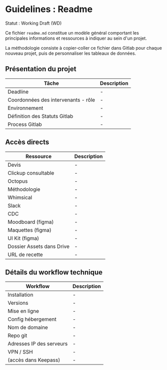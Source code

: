 # Guidelines : Readme

Statut : Working Draft (WD)

Ce fichier `readme.md` constitue un modèle général comportant les principales informations et ressources à indiquer au sein d'un projet.

La méthodologie consiste à copier-coller ce fichier dans Gitlab pour chaque nouveau projet, puis de personnaliser les tableaux de données.

## Présentation du projet

| Tâche | Description |
| --- | --- |
| Deadline  | - |
| Coordonnées des intervenants - rôle  | - |
| Environnement  | - |
| Définition des Statuts Gitlab  | - |
| Process Gitlab  | - |

## Accès directs

| Ressource | Description |
| --- | --- |
| Devis | - |
| Clickup consultable | - |
| Octopus | - |
| Méthodologie | - |
| Whimsical | - |
| Slack | - |
| CDC | - |
| Moodboard (figma) | - |
| Maquettes (figma) | - |
| UI Kit (figma) | - |
| Dossier Assets dans Drive | - |
| URL de recette | - |

## Détails du workflow technique

| Workflow | Description |
| --- | --- |
| Installation | - |
| Versions | - |
| Mise en ligne | - |
| Config hébergement | - |
| Nom de domaine | - |
| Repo git | - |
| Adresses IP des serveurs | - |
| VPN / SSH | - |
| (accès dans Keepass) | - |

